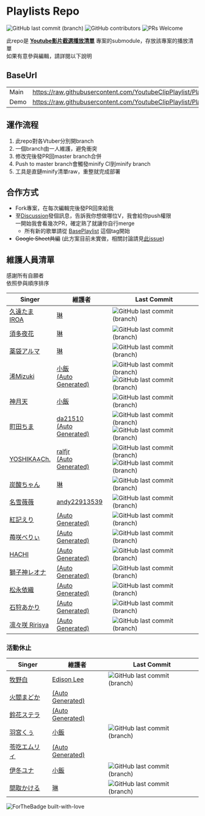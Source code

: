 # Playlists Repo

![GitHub last commit (branch)](https://img.shields.io/github/last-commit/YoutubeClipPlaylist/Playlists/minify?label=PLAYLIST%20UPDATE&style=for-the-badge) ![GitHub contributors](https://img.shields.io/github/contributors-anon/YoutubeClipPlaylist/Playlists?style=for-the-badge) ![PRs Welcome](https://img.shields.io/badge/PRs-welcome-brightgreen?style=for-the-badge)

此repo是 **[Youtube影片截選播放清單](https://github.com/YoutubeClipPlaylist/YoutubeClipPlaylist)** 專案的submodule，存放該專案的播放清單\
如果有意參與編輯，請詳閱以下說明

## BaseUrl

|      |                                                                           |
|------|---------------------------------------------------------------------------|
| Main | <https://raw.githubusercontent.com/YoutubeClipPlaylist/Playlists/minify/> |
| Demo | <https://raw.githubusercontent.com/YoutubeClipPlaylist/Playlists/Demo/>   |

## 運作流程

 1. 此repo對各Vtuber分別開branch
 2. 一個branch由一人維護，避免衝突
 3. 修改完後發PR回master branch合併
 4. Push to master branch會觸發minify CI到minify branch
 5. 工具是直鏈minify清單raw，重整就完成部署

## 合作方式

- Fork專案，在每次編輯完後發PR回來給我
- 至[Discussion](https://github.com/YoutubeClipPlaylist/Playlists/discussions)發個訊息，告訴我你想做哪位V，我會給你push權限\
 一開始我會看幾次PR，確定熟了就讓你自行merge
  - 所有新的歌單請從 [BasePlaylist](https://github.com/YoutubeClipPlaylist/Playlists/tree/BasePlaylist) 這個tag開始
- ~~Google Sheet共編~~ (此方案目前未實做，相關討論請見[此issue](https://github.com/YoutubeClipPlaylist/Playlists/issues/7))

## 維護人員清單

感謝所有自願者 \
依照參與順序排序

| Singer                                                                                                                                 | 維護者                                                                                                                                                             | Last Commit                                                                                                                                                                                                                                                                                          |
|----------------------------------------------------------------------------------------------------------------------------------------|--------------------------------------------------------------------------------------------------------------------------------------------------------------------|------------------------------------------------------------------------------------------------------------------------------------------------------------------------------------------------------------------------------------------------------------------------------------------------------|
| [久遠たま](https://www.youtube.com/channel/UCBC7vYFNQoGPupe5NxPG4Bw)<br>[IROA](https://www.youtube.com/channel/UCO3RDKQclxKAb3CxNq0MOsQ) | [琳](https://github.com/jim60105)                                                                                                                                  | ![GitHub last commit (branch)](https://img.shields.io/github/last-commit/YoutubeClipPlaylist/Playlists/QuonTama?label=%20&style=for-the-badge)                                                                                                                                                       |
| [須多夜花](https://www.youtube.com/channel/UCuy-kZJ7HWwUU-eKv0zUZFQ)                                                                   | [琳](https://github.com/jim60105)                                                                                                                                  | ![GitHub last commit (branch)](https://img.shields.io/github/last-commit/YoutubeClipPlaylist/Playlists/SudaYoruka?label=%20&style=for-the-badge)                                                                                                                                                     |
| [薬袋アルマ](https://www.youtube.com/channel/UCD1QOCJIAPsMKMvRSXjLahw)                                                                    | [琳](https://github.com/jim60105)                                                                                                                                  | ![GitHub last commit (branch)](https://img.shields.io/github/last-commit/YoutubeClipPlaylist/Playlists/MinaiAruma?label=%20&style=for-the-badge)                                                                                                                                                     |
| [浠Mizuki](https://www.youtube.com/channel/UCjv4bfP_67WLuPheS-Z8Ekg)                                                                   | [小飯](https://github.com/LittleRice1007)  <br>[(Auto Generated)](https://github.com/YoutubeClipPlaylist/Playlists/tree/AutoGenerator/AutoGenerator/AutoGenerator) | ![GitHub last commit (branch)](https://img.shields.io/github/last-commit/YoutubeClipPlaylist/Playlists/Mizuki?label=%20&style=for-the-badge)<br>![GitHub last commit (branch)](https://img.shields.io/github/last-commit/YoutubeClipPlaylist/Playlists/AutoGenerator?label=%20&style=for-the-badge)  |
| [神月天](https://www.youtube.com/channel/UCkIoEPncHPIWByx7OlzEVXQ)                                                                     | [小飯](https://github.com/LittleRice1007)                                                                                                                          | ![GitHub last commit (branch)](https://img.shields.io/github/last-commit/YoutubeClipPlaylist/Playlists/KandukiAma?label=%20&style=for-the-badge)                                                                                                                                                     |
| [町田ちま](https://www.youtube.com/channel/UCo7TRj3cS-f_1D9ZDmuTsjw)                                                                     | [da21510](https://github.com/da21510) <br>[(Auto Generated)](https://github.com/YoutubeClipPlaylist/Playlists/tree/AutoGenerator/AutoGenerator/AutoGenerator)      | ![GitHub last commit (branch)](https://img.shields.io/github/last-commit/da21510/Playlists/MachitaChima?label=%20&style=for-the-badge)<br>![GitHub last commit (branch)](https://img.shields.io/github/last-commit/YoutubeClipPlaylist/Playlists/AutoGenerator?label=%20&style=for-the-badge)        |
| [YOSHIKA⁂Ch.](https://www.youtube.com/c/YOSHIKA-Ch)                                                                                    | [ralfjr](https://github.com/ralfjr)  <br>[(Auto Generated)](https://github.com/YoutubeClipPlaylist/Playlists/tree/AutoGenerator/AutoGenerator/AutoGenerator)       | ![GitHub last commit (branch)](https://img.shields.io/github/last-commit/YoutubeClipPlaylist/Playlists/YOSHIKA?label=%20&style=for-the-badge)<br>![GitHub last commit (branch)](https://img.shields.io/github/last-commit/YoutubeClipPlaylist/Playlists/AutoGenerator?label=%20&style=for-the-badge) |
| [炭酸ちゃん](https://twitcasting.tv/t3c_o0o)                                                                                              | [琳](https://github.com/jim60105)                                                                                                                                  | ![GitHub last commit (branch)](https://img.shields.io/github/last-commit/YoutubeClipPlaylist/Playlists/t3c?label=%20&style=for-the-badge)                                                                                                                                                            |
| [名雪薇薇](https://www.youtube.com/channel/UCdesGlD7t5JV-z28p5GqVIw)                                                                   | [andy22913539](https://github.com/andy22913539)                                                                                                                    | ![GitHub last commit (branch)](https://img.shields.io/github/last-commit/YoutubeClipPlaylist/Playlists/NayukiViVy?label=%20&style=for-the-badge)                                                                                                                                                     |
| [紅記えり](https://www.youtube.com/channel/UCQYzqKdEiWfyYU1IAnN2S-Q)                                                                     | [(Auto Generated)](https://github.com/YoutubeClipPlaylist/Playlists/tree/AutoGenerator/AutoGenerator/AutoGenerator)                                                | ![GitHub last commit (branch)](https://img.shields.io/github/last-commit/YoutubeClipPlaylist/Playlists/AutoGenerator?label=%20&style=for-the-badge)                                                                                                                                                  |
| [苺咲べりぃ](https://www.youtube.com/channel/UC7A7bGRVdIwo93nqnA3x-OQ)                                                                    | [(Auto Generated)](https://github.com/YoutubeClipPlaylist/Playlists/tree/AutoGenerator/AutoGenerator/AutoGenerator)                                                | ![GitHub last commit (branch)](https://img.shields.io/github/last-commit/YoutubeClipPlaylist/Playlists/AutoGenerator?label=%20&style=for-the-badge)                                                                                                                                                  |
| [HACHI](https://www.youtube.com/channel/UC7XCjKxBEct0uAukpQXNFPw)                                                                      | [(Auto Generated)](https://github.com/YoutubeClipPlaylist/Playlists/tree/AutoGenerator/AutoGenerator/AutoGenerator)                                                | ![GitHub last commit (branch)](https://img.shields.io/github/last-commit/YoutubeClipPlaylist/Playlists/AutoGenerator?label=%20&style=for-the-badge)                                                                                                                                                  |
| [獅子神レオナ](https://www.youtube.com/channel/UCB1s_IdO-r0nUkY2mXeti-A)                                                                  | [(Auto Generated)](https://github.com/YoutubeClipPlaylist/Playlists/tree/AutoGenerator/AutoGenerator/AutoGenerator)                                                | ![GitHub last commit (branch)](https://img.shields.io/github/last-commit/YoutubeClipPlaylist/Playlists/AutoGenerator?label=%20&style=for-the-badge)                                                                                                                                                  |
| [松永依織](https://www.youtube.com/channel/UC--zuEfONeFXPvLqX0Kvbuw)                                                                   | [(Auto Generated)](https://github.com/YoutubeClipPlaylist/Playlists/tree/AutoGenerator/AutoGenerator/AutoGenerator)                                                | ![GitHub last commit (branch)](https://img.shields.io/github/last-commit/YoutubeClipPlaylist/Playlists/AutoGenerator?label=%20&style=for-the-badge)                                                                                                                                                  |
| [石狩あかり](https://www.youtube.com/channel/UC7wZb5INldbGweowOhBIs8Q)                                                                    | [(Auto Generated)](https://github.com/YoutubeClipPlaylist/Playlists/tree/AutoGenerator/AutoGenerator/AutoGenerator)                                                | ![GitHub last commit (branch)](https://img.shields.io/github/last-commit/YoutubeClipPlaylist/Playlists/AutoGenerator?label=%20&style=for-the-badge)                                                                                                                                                  |
| [凛々咲 Ririsya](https://www.youtube.com/c/RirisyaMusic)                                                                                | [(Auto Generated)](https://github.com/YoutubeClipPlaylist/Playlists/tree/AutoGenerator/AutoGenerator/AutoGenerator)                                                | ![GitHub last commit (branch)](https://img.shields.io/github/last-commit/YoutubeClipPlaylist/Playlists/AutoGenerator?label=%20&style=for-the-badge)                                                                                                                                                  |

### 活動休止

| Singer                                                               | 維護者                                                                                                              | Last Commit                                                                                                                                        |
|----------------------------------------------------------------------|---------------------------------------------------------------------------------------------------------------------|----------------------------------------------------------------------------------------------------------------------------------------------------|
| [牧野白](https://www.youtube.com/channel/UCbZcxNKrC0a6IZYBowvzAUg)   | [Edison Lee](https://github.com/edisonlee55)                                                                        | ![GitHub last commit (branch)](https://img.shields.io/github/last-commit/YoutubeClipPlaylist/Playlists/MakinoShiro?label=%20&style=for-the-badge)  |
| [火閻まどか](https://www.youtube.com/channel/UCBhhDcVyOAhmUERi1PsQ4Rw)  | [(Auto Generated)](https://github.com/YoutubeClipPlaylist/Playlists/tree/AutoGenerator/AutoGenerator/AutoGenerator) |                                                                                                                                                    |
| [鈴花ステラ](https://www.youtube.com/channel/UChAOCCFuF2hto05Z68xp56A)  | [(Auto Generated)](https://github.com/YoutubeClipPlaylist/Playlists/tree/AutoGenerator/AutoGenerator/AutoGenerator) |                                                                                                                                                    |
| [羽宮くぅ](https://www.youtube.com/channel/UC4-EyORUDI_kyckQFmW3P7A)   | [小飯](https://github.com/LittleRice1007)                                                                           | ![GitHub last commit (branch)](https://img.shields.io/github/last-commit/YoutubeClipPlaylist/Playlists/HaneMiya?label=%20&style=for-the-badge)     |
| [苓吃エムリィ](https://www.youtube.com/channel/UC36tM-mb6ve_OA3jPynxp7g) | [(Auto Generated)](https://github.com/YoutubeClipPlaylist/Playlists/tree/AutoGenerator/AutoGenerator/AutoGenerator) |                                                                                                                                                    |
| [伊冬ユナ](https://www.youtube.com/channel/UCYbzeYnRZuw7fZKrgu2bgtw)   | [小飯](https://github.com/LittleRice1007)                                                                           | ![GitHub last commit (branch)](https://img.shields.io/github/last-commit/YoutubeClipPlaylist/Playlists/ItouYuna?label=%20&style=for-the-badge)     |
| [間取かける](https://www.youtube.com/channel/UCiLt4FLjMXszLOh5ISi1oqw)  | [琳](https://github.com/jim60105)                                                                                   | ![GitHub last commit (branch)](https://img.shields.io/github/last-commit/YoutubeClipPlaylist/Playlists/MatoriKakeru?label=%20&style=for-the-badge) |

![ForTheBadge built-with-love](http://ForTheBadge.com/images/badges/built-with-love.svg)
